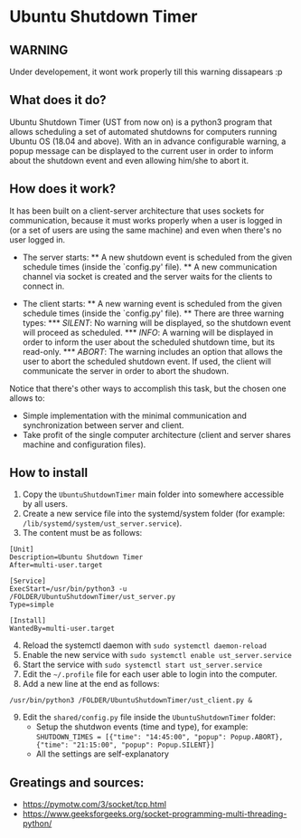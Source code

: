 # Ubuntu Shutdown Timer

## WARNING
Under developement, it wont work properly till this warning dissapears :p

## What does it do?
Ubuntu Shutdown Timer (UST from now on) is a python3 program that allows scheduling a set of automated shutdowns for computers running Ubuntu OS (18.04 and above). With an in advance configurable warning, a popup message can be displayed to the current user in order to inform about the shutdown event and even allowing him/she to abort it.

## How does it work?
It has been built on a client-server architecture that uses sockets for communication, because it must works properly when a user is logged in (or a set of users are using the same machine) and even when there's no user logged in. 

* The server starts:
** A new shutdown event is scheduled from the given schedule times (inside the `config.py' file).
** A new communication channel via socket is created and the server waits for the clients to connect in.

* The client starts:
** A new warning event is scheduled from the given schedule times (inside the `config.py' file).
** There are three warning types:
*** *SILENT*: No warning will be displayed, so the shutdown event will proceed as scheduled.
*** *INFO*: A warning will be displayed in order to inform the user about the scheduled shutdown time, but its read-only.
*** *ABORT*: The warning includes an option that allows the user to abort the scheduled shutdown event. If used, the client will communicate the server in order to abort the shudown.

Notice that there's other ways to accomplish this task, but the chosen one allows to:
* Simple implementation with the minimal communication and synchronization between server and client.
* Take profit of the single computer architecture (client and server shares machine and configuration files).

## How to install
1. Copy the `UbuntuShutdownTimer` main folder into somewhere accessible by all users.
2. Create a new service file into the systemd/system folder (for example: `/lib/systemd/system/ust_server.service`).
3. The content must be as follows:
```
[Unit]
Description=Ubuntu Shutdown Timer
After=multi-user.target

[Service]
ExecStart=/usr/bin/python3 -u /FOLDER/UbuntuShutdownTimer/ust_server.py
Type=simple

[Install]
WantedBy=multi-user.target
```
4. Reload the systemctl daemon with `sudo systemctl daemon-reload`
5. Enable the new service with `sudo systemctl enable ust_server.service`
6. Start the service with `sudo systemctl start ust_server.service`
7. Edit the `~/.profile` file for each user able to login into the computer.
8. Add a new line at the end as follows:
 ```
 /usr/bin/python3 /FOLDER/UbuntuShutdownTimer/ust_client.py &
 ```

9. Edit the `shared/config.py` file inside the `UbuntuShutdownTimer` folder:
    - Setup the shutdwon events (time and type), for example: `SHUTDOWN_TIMES = [{"time": "14:45:00", "popup": Popup.ABORT}, {"time": "21:15:00", "popup": Popup.SILENT}]` 
    - All the settings are self-explanatory


## Greatings and sources:
* https://pymotw.com/3/socket/tcp.html
* https://www.geeksforgeeks.org/socket-programming-multi-threading-python/
